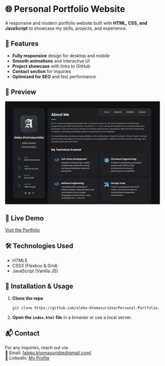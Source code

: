
# 🌐 Personal Portfolio Website

A responsive and modern portfolio website built with **HTML, CSS, and JavaScript** to showcase my skills, projects, and experience.

## 🚀 Features
- **Fully responsive** design for desktop and mobile
- **Smooth animations** and interactive UI
- **Project showcase** with links to GitHub
- **Contact section** for inquiries
- **Optimized for SEO** and fast performance

## 📸 Preview
![Portfolio Preview](./assets/images/website-image.png)  

## 🔗 Live Demo
[Visit the Portfolio](your-live-link-here)

## 🛠️ Technologies Used
- HTML5
- CSS3 (Flexbox & Grid)
- JavaScript (Vanilla JS)

## 📂 Installation & Usage
1. **Clone the repo**  
   ```sh
   git clone https://github.com/aleko-khomasuridze/Personal-Portfolio.git
   ```
2. **Open the `index.html` file** in a browser or use a local server.

## 📬 Contact
For any inquiries, reach out via:  
📧 Email: [aleko.khomasuridze@gmail.com]  
🔗 LinkedIn: [My Profile](https://www.linkedin.com/in/aleko-khomasuridze-61a466225/)  
